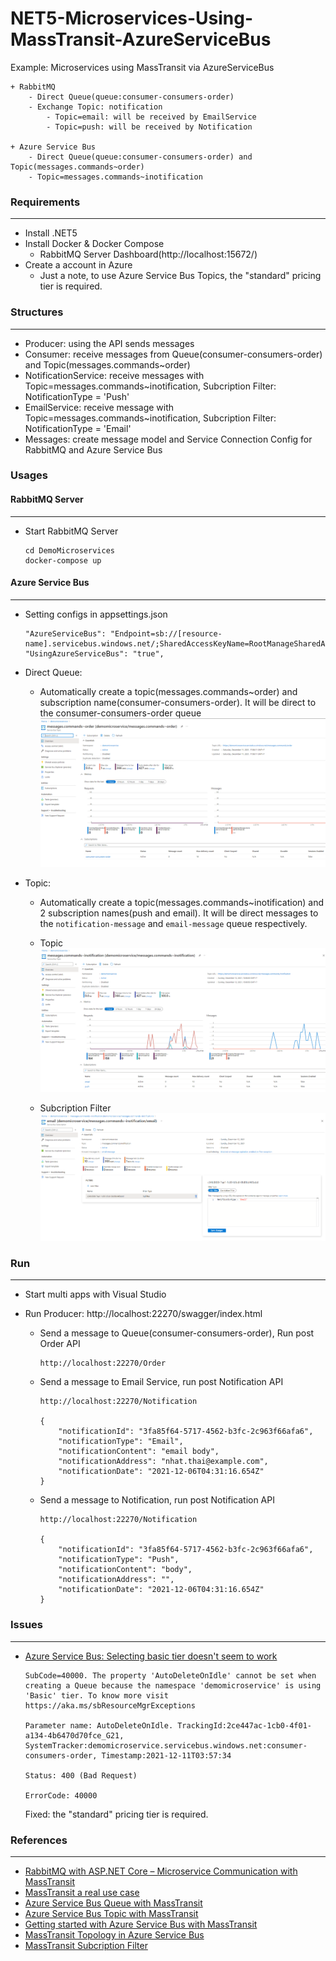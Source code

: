# NET5-Microservices-Using-MassTransit-AzureServiceBus
Example: Microservices using MassTransit via AzureServiceBus

    + RabbitMQ
        - Direct Queue(queue:consumer-consumers-order)
        - Exchange Topic: notification
            - Topic=email: will be received by EmailService
            - Topic=push: will be received by Notification

    + Azure Service Bus
        - Direct Queue(queue:consumer-consumers-order) and  Topic(messages.commands~order)
        - Topic=messages.commands~inotification



### Requirements
----------------
+ Install .NET5
+ Install Docker & Docker Compose
    - RabbitMQ Server Dashboard(http://localhost:15672/)
+ Create a account in Azure
    - Just a note, to use Azure Service Bus Topics, the "standard" pricing tier is required.

### Structures
----------------
+ Producer: using the API sends messages
+ Consumer: receive messages from Queue(consumer-consumers-order) and Topic(messages.commands~order)
+ NotificationService: receive messages with Topic=messages.commands~inotification, Subcription Filter: NotificationType = 'Push'
+ EmailService: receive message with Topic=messages.commands~inotification, Subcription Filter: NotificationType = 'Email'
+ Messages: create message model and Service Connection Config for RabbitMQ and Azure Service Bus


### Usages

#### RabbitMQ Server
-------------------
+ Start RabbitMQ Server
    ```
    cd DemoMicroservices
    docker-compose up
    ```

#### Azure Service Bus
----------------
+ Setting configs in appsettings.json
    ```
    "AzureServiceBus": "Endpoint=sb://[resource-name].servicebus.windows.net/;SharedAccessKeyName=RootManageSharedAccessKey;SharedAccessKey=xxxxxx"
    "UsingAzureServiceBus": "true",
    ```

+ Direct Queue:

    - Automatically create a topic(messages.commands~order) and subscription name(consumer-consumers-order). It will be direct to the consumer-consumers-order queue
    ![Direct Queue](./Images/Azure-DirectQueue.png)

+ Topic:

    - Automatically create a topic(messages.commands~inotification) and 2 subscription names(push and email). It will be direct messages to the `notification-message` and `email-message` queue respectively.

    - Topic
    ![Topic](./Images/Azure-Topic.png)

    - Subcription Filter
    ![Subcription Filter](./Images/Azure-Subcription-Filter.png)

### Run
-------
+ Start multi apps with Visual Studio

+ Run Producer: http://localhost:22270/swagger/index.html
    + Send a message to Queue(consumer-consumers-order), Run post Order API
        ```
        http://localhost:22270/Order
        ```

    + Send a message to Email Service, run post Notification API
        ```
        http://localhost:22270/Notification

        {
            "notificationId": "3fa85f64-5717-4562-b3fc-2c963f66afa6",
            "notificationType": "Email",
            "notificationContent": "email body",
            "notificationAddress": "nhat.thai@example.com",
            "notificationDate": "2021-12-06T04:31:16.654Z"
        }
        ```

    + Send a message to Notification, run post Notification API
        ```
        http://localhost:22270/Notification

        {
            "notificationId": "3fa85f64-5717-4562-b3fc-2c963f66afa6",
            "notificationType": "Push",
            "notificationContent": "body",
            "notificationAddress": "",
            "notificationDate": "2021-12-06T04:31:16.654Z"
        }
        ```

### Issues
----------
+ [Azure Service Bus: Selecting basic tier doesn't seem to work](https://github.com/MassTransit/MassTransit/discussions/2947)

    ```
   SubCode=40000. The property 'AutoDeleteOnIdle' cannot be set when creating a Queue because the namespace 'demomicroservice' is using 'Basic' tier. To know more visit https://aka.ms/sbResourceMgrExceptions

    Parameter name: AutoDeleteOnIdle. TrackingId:2ce447ac-1cb0-4f01-a134-4b6470d70fce_G21, SystemTracker:demomicroservice.servicebus.windows.net:consumer-consumers-order, Timestamp:2021-12-11T03:57:34

    Status: 400 (Bad Request)

    ErrorCode: 40000
    ```

    Fixed:  the "standard" pricing tier is required.

### References
--------------
+ [RabbitMQ with ASP.NET Core – Microservice Communication with MassTransit](https://codewithmukesh.com/blog/rabbitmq-with-aspnet-core-microservice/)
+ [MassTransit a real use case](https://blexin.com/en/blog-en/masstransit-a-real-use-case/)
+ [Azure Service Bus Queue with MassTransit](https://dgtechboost.com/2020/06/26/azure-service-bus-queue-with-masstransit/)
+ [Azure Service Bus Topic with MassTransit](https://dgtechboost.com/2020/07/20/azure-service-bus-topic-with-masstransit/)
+ [Getting started with Azure Service Bus with MassTransit](https://chlee.co/getting-started-with-azure-service-bus-with-masstransit/)
+ [MassTransit Topology in Azure Service Bus](https://masstransit-project.com/advanced/topology/servicebus.html)
+ [MassTransit Subcription Filter](https://github.com/MassTransit/MassTransit/blob/master/tests/MassTransit.Azure.ServiceBus.Core.Tests/SubscriptionFilter_Specs.cs)
